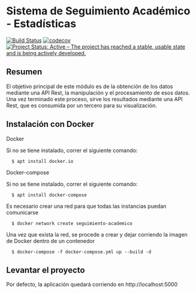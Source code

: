 # Sistema de Seguimiento Académico - Estadísticas
[![Build Status](https://travis-ci.org/nachoyegro/seguimiento-academico-ds.svg?branch=master)](https://travis-ci.org/nachoyegro/seguimiento-academico-ds)
[![codecov](https://codecov.io/gh/nachoyegro/seguimiento-academico-ds/branch/master/graph/badge.svg)](https://codecov.io/gh/nachoyegro/seguimiento-academico-ds)
[![Project Status: Active – The project has reached a stable, usable state and is being actively developed.](https://www.repostatus.org/badges/latest/active.svg)](https://www.repostatus.org/#active)


## Resumen

El objetivo principal de este módulo es de la obtención de los datos mediante una API Rest, la manipulación y el procesamiento de esos datos. Una vez terminado este proceso, sirve los resultados mediante una API Rest, que es consumida por un tercero para su visualización.


## Instalación con Docker

Docker

Si no se tiene instalado, correr el siguiente comando:

```
  $ apt install docker.io
```

Docker-compose

Si no se tiene instalado, correr el siguiente comando:

```
  $ apt install docker-compose
```

Es necesario crear una red para que todas las instancias puedan comunicarse

```
  $ docker network create seguimiento-academico
```

Una vez que exista la red, se procede a crear y dejar corriendo la imagen de Docker dentro de un contenedor

```
  $ docker-compose -f docker-compose.yml up --build -d
```

## Levantar el proyecto

Por defecto, la aplicación quedará corriendo en http://localhost:5000
